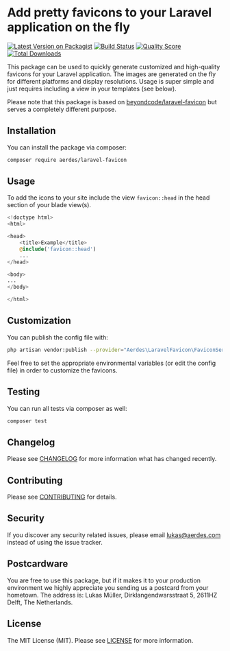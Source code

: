 # Add pretty favicons to your Laravel application on the fly

[![Latest Version on Packagist](https://img.shields.io/packagist/v/aerdes/laravel-favicon.svg?style=flat-square)](https://packagist.org/packages/aerdes/laravel-favicon)
[![Build Status](https://img.shields.io/travis/aerdes/laravel-favicon/master.svg?style=flat-square)](https://travis-ci.org/aerdes/laravel-favicon)
[![Quality Score](https://bitbucket.styleci.io/repos/689837508714524457/shield?branch=master)](https://bitbucket.styleci.io/repos/689837508714524457)
[![Total Downloads](https://img.shields.io/packagist/dt/aerdes/laravel-favicon.svg?style=flat-square)](https://packagist.org/packages/aerdes/laravel-favicon)

This package can be used to quickly generate customized and high-quality favicons for your Laravel application. The images are generated on the fly for different platforms and display resolutions. Usage is super simple and just requires including a view in your templates (see below).

Please note that this package is based on [beyondcode/laravel-favicon](https://packagist.org/packages/beyondcode/laravel-favicon) but serves a completely different purpose. 

## Installation

You can install the package via composer:

```bash
composer require aerdes/laravel-favicon
```

## Usage

To add the icons to your site include the view ```favicon::head``` in the head section of your blade view(s).

``` php
<!doctype html>
<html>

<head>
    <title>Example</title>
    @include('favicon::head')
    ...
</head>

<body>
...
</body>

</html>
```

## Customization

You can publish the config file with:

```bash
php artisan vendor:publish --provider="Aerdes\LaravelFavicon\FaviconServiceProvider" --tag="config"
```

Feel free to set the appropriate environmental variables (or edit the config file) in order to customize the favicons.

## Testing

You can run all tests via composer as well:

``` bash
composer test
```

## Changelog

Please see [CHANGELOG](CHANGELOG.md) for more information what has changed recently.

## Contributing

Please see [CONTRIBUTING](CONTRIBUTING.md) for details.

## Security

If you discover any security related issues, please email [lukas@aerdes.com](mailto:lukas@aerdes.com) instead of using the issue tracker.

## Postcardware

You are free to use this package, but if it makes it to your production environment we highly appreciate you sending us a postcard from your hometown. The address is: Lukas Müller, Dirklangendwarsstraat 5, 2611HZ Delft, The Netherlands.

## License

The MIT License (MIT). Please see [LICENSE](LICENSE.md) for more information.